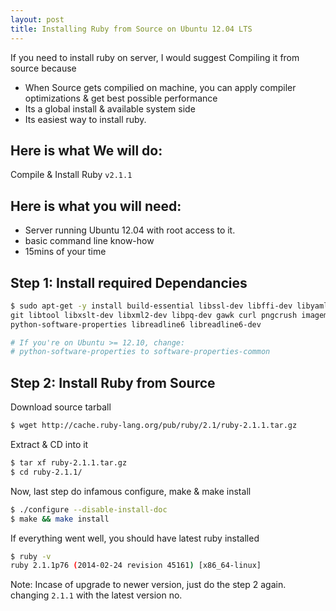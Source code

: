 ```yaml
---
layout: post
title: Installing Ruby from Source on Ubuntu 12.04 LTS
---
```


If you need to install ruby on server, I would suggest Compiling it from source because
  - When Source gets compilied on machine, you can apply compiler optimizations & get best possible performance
  - Its a global install & available system side
  - Its easiest way to install ruby.

## Here is what We will do:
Compile & Install Ruby `v2.1.1`

## Here is what you will need:

 - Server running Ubuntu 12.04 with root access to it.
 - basic command line know-how
 - 15mins of your time


## Step 1: Install required Dependancies

```sh
$ sudo apt-get -y install build-essential libssl-dev libffi-dev libyaml-dev \
git libtool libxslt-dev libxml2-dev libpq-dev gawk curl pngcrush imagemagick \
python-software-properties libreadline6 libreadline6-dev

# If you're on Ubuntu >= 12.10, change:
# python-software-properties to software-properties-common
```

## Step 2: Install Ruby from Source

Download source tarball

```sh
$ wget http://cache.ruby-lang.org/pub/ruby/2.1/ruby-2.1.1.tar.gz
```
Extract & CD into it

```sh
$ tar xf ruby-2.1.1.tar.gz
$ cd ruby-2.1.1/
```

Now, last step do infamous configure, make & make install

```sh
$ ./configure --disable-install-doc
$ make && make install
```
If everything went well, you should have latest ruby installed

```sh
$ ruby -v
ruby 2.1.1p76 (2014-02-24 revision 45161) [x86_64-linux]
```

Note: Incase of upgrade to newer version, just do the step 2 again. changing `2.1.1` with the latest version no.
